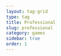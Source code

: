 ```yaml
---
layout: tag-grid
type: tag
title: Professional
slug: professional
category: games
sidebar: true
order: 1
---
```

